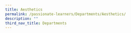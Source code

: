 ```yaml
---
title: Aesthetics
permalink: /passionate-learners/Departments/Aesthetics/
description: ""
third_nav_title: Departments
---
```

